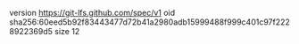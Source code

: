 version https://git-lfs.github.com/spec/v1
oid sha256:60eed5b92f83443477d72b41a2980adb15999488f999c401c97f2228922369d5
size 12

